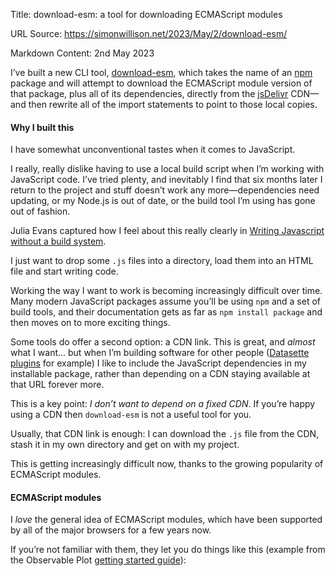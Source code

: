 Title: download-esm: a tool for downloading ECMAScript modules

URL Source: https://simonwillison.net/2023/May/2/download-esm/

Markdown Content:
2nd May 2023

I’ve built a new CLI tool, [download-esm](https://github.com/simonw/download-esm), which takes the name of an [npm](https://www.npmjs.com/) package and will attempt to download the ECMAScript module version of that package, plus all of its dependencies, directly from the [jsDelivr](https://www.jsdelivr.com/) CDN—and then rewrite all of the import statements to point to those local copies.

#### Why I built this

I have somewhat unconventional tastes when it comes to JavaScript.

I really, really dislike having to use a local build script when I’m working with JavaScript code. I’ve tried plenty, and inevitably I find that six months later I return to the project and stuff doesn’t work any more—dependencies need updating, or my Node.js is out of date, or the build tool I’m using has gone out of fashion.

Julia Evans captured how I feel about this really clearly in [Writing Javascript without a build system](https://jvns.ca/blog/2023/02/16/writing-javascript-without-a-build-system/).

I just want to drop some `.js` files into a directory, load them into an HTML file and start writing code.

Working the way I want to work is becoming increasingly difficult over time. Many modern JavaScript packages assume you’ll be using `npm` and a set of build tools, and their documentation gets as far as `npm install package` and then moves on to more exciting things.

Some tools do offer a second option: a CDN link. This is great, and _almost_ what I want... but when I’m building software for other people ([Datasette plugins](https://datasette.io/plugins) for example) I like to include the JavaScript dependencies in my installable package, rather than depending on a CDN staying available at that URL forever more.

This is a key point: _I don’t want to depend on a fixed CDN_. If you’re happy using a CDN then `download-esm` is not a useful tool for you.

Usually, that CDN link is enough: I can download the `.js` file from the CDN, stash it in my own directory and get on with my project.

This is getting increasingly difficult now, thanks to the growing popularity of ECMAScript modules.

#### ECMAScript modules

I _love_ the general idea of ECMAScript modules, which have been supported by all of the major browsers for a few years now.

If you’re not familiar with them, they let you do things like this (example from the Observable Plot [getting started guide](https://observablehq.com/plot/getting-started)):

<div id\="myplot"\></div\>
<script type\="module"\>
import \* as Plot from "https://cdn.jsdelivr.net/npm/@observablehq/plot@0.6/+esm";

const plot \= Plot.rectY(
    {length: 10000},
    Plot.binX(
        {y: "count"},
        {x: Math.random}
    )
).plot();
const div \= document.querySelector("#myplot");
div.append(plot);
</script\>

This is beautiful. You can import code on-demand, which makes lazy loading easier. Modules can themselves import other modules, and the browser will download them in parallel over HTTP/2 and cache them for future use.

There’s one big catch here: downloading these files from the CDN and storing them locally is surprisingly fiddly.

Observable Plot for example has 40 nested dependency modules. And downloading all 40 isn’t enough, because most of those modules include their own references that look like this:

export\*from"/npm/d3-array@3.2.3/+esm";
export\*from"/npm/d3-axis@3.0.0/+esm";

These references all need to be rewritten to point to the local copies of the modules.

#### Inspiration from Observable Plot

I opened an issue on the Observable Plot repository: [Getting started documentation request: Vanilla JS with no CDN](https://github.com/observablehq/plot/issues/1496).

An hour later Mike Bostock [committed a fix](https://github.com/observablehq/plot/commit/90a3876c037dc40e436ff4ad9c403f0681e4c203) linking to UMB bundles for `d3.js` and `plot3.js`—which is a good solution, but doesn’t let me import them as modules. But he also posted [this intriguing comment](https://github.com/observablehq/plot/issues/1496#issuecomment-1526116800):

> I think maybe the answer here is that someone should write a “downloader” tool that downloads the compiled ES modules from jsDelivr (or other CDN) and rewrites the import statements to use relative paths. Then you could just download this URL
> 
> [https://cdn.jsdelivr.net/npm/@observablehq/plot/+esm](https://cdn.jsdelivr.net/npm/@observablehq/plot/+esm)
> 
> and you’d get the direct dependencies
> 
> [https://cdn.jsdelivr.net/npm/d3@7.8.4/+esm](https://cdn.jsdelivr.net/npm/d3@7.8.4/+esm) [https://cdn.jsdelivr.net/npm/isoformat@0.2.1/+esm](https://cdn.jsdelivr.net/npm/isoformat@0.2.1/+esm) [https://cdn.jsdelivr.net/npm/interval-tree-1d@1.0.4/+esm](https://cdn.jsdelivr.net/npm/interval-tree-1d@1.0.4/+esm)
> 
> and the transitive dependencies and so on as separate files.

So I built that!

#### download-esm

The new tool I’ve built is called [download-esm](https://pypi.org/project/download-esm/). You can install it using `pip install download-esm`, or `pipx install download-esm`, or even `rye install download-esm` if that’s your [new installation tool of choice](https://til.simonwillison.net/python/rye).

Once installed, you can attempt to download the ECMAScript module version of any `npm` package—plus its dependencies—like this:

download-esm @observablehq/plot plot/

This will download the module versions of every file, rewrite their imports and save them in the `plot/` directory.

When I run the above I get the following from `ls plot/`:

binary-search-bounds-2-0-5.js
d3-7-8-4.js
d3-array-3-2-0.js
d3-array-3-2-1.js
d3-array-3-2-3.js
d3-axis-3-0-0.js
d3-brush-3-0-0.js
d3-chord-3-0-1.js
d3-color-3-1-0.js
d3-contour-4-0-2.js
d3-delaunay-6-0-4.js
d3-dispatch-3-0-1.js
d3-drag-3-0-0.js
d3-dsv-3-0-1.js
d3-ease-3-0-1.js
d3-fetch-3-0-1.js
d3-force-3-0-0.js
d3-format-3-1-0.js
d3-geo-3-1-0.js
d3-hierarchy-3-1-2.js
d3-interpolate-3-0-1.js
d3-path-3-1-0.js
d3-polygon-3-0-1.js
d3-quadtree-3-0-1.js
d3-random-3-0-1.js
d3-scale-4-0-2.js
d3-scale-chromatic-3-0-0.js
d3-selection-3-0-0.js
d3-shape-3-2-0.js
d3-time-3-1-0.js
d3-time-format-4-1-0.js
d3-timer-3-0-1.js
d3-transition-3-0-1.js
d3-zoom-3-0-0.js
delaunator-5-0-0.js
internmap-2-0-3.js
interval-tree-1d-1-0-4.js
isoformat-0-2-1.js
observablehq-plot-0-6-6.js
robust-predicates-3-0-1.js

Then to use Observable Plot you can put this in an `index.html` file in the same directory:

<div id\="myplot"\></div\>
<script type\="module"\>
import \* as Plot from "./observablehq-plot-0-6-6.js";
const plot \= Plot.rectY(
    {length: 10000}, Plot.binX({y: "count"}, {x: Math.random})
).plot();
const div \= document.querySelector("#myplot");
div.append(plot);
</script\>

Then run `python3 -m http.server` to start a server on port 8000 (ECMAScript modules don’t work directly from opening files), and open `http://localhost:8000/` in your browser.

![Image 1: localhost:8000 displaying a random bar chart generated using Observable Plot](https://static.simonwillison.net/static/2023/observable-plot-download-esm.jpg)

#### How it works

There’s honestly not a lot to this. It’s 100 lines of Python [in this file](https://github.com/simonw/download-esm/blob/0.1a0/download_esm/cli.py)—most of the work is done by some regular expressions, which were themselves mostly written by ChatGPT.

I shipped the first alpha release as soon as it could get Observable Plot working, because that was my initial reason for creating the project.

I have an [open issue](https://github.com/simonw/download-esm/issues/2) inviting people to help test it with other packages. That issue includes my own comments of stuff I’ve tried with it so far.

So far I’ve successfully used it for [preact](https://www.npmjs.com/package/preact) and [htm](https://www.npmjs.com/package/htm), for [codemirror](https://www.npmjs.com/package/codemirror) and partially for [monaco-editor](https://www.npmjs.com/package/monaco-editor)—though Monaco breaks when you attempt to enable syntax highlighting, as it attempts to dynamically load additional modules from the wrong place.

#### Your help needed

It seems very unlikely to me that no-one has solved this problem—I would be delighted if I could retire `download-esm` in favour of some other solution.

If this tool does turn out to fill a new niche, I’d love to make it more robust. I’m not a frequent JavaScript developer so I’m certain there are all sorts of edge-cases and capabilities I haven’t thought of.

[Contributions welcome](https://github.com/simonw/download-esm)!
